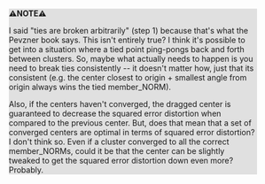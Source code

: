 <div style="margin:2em; background-color: #e0e0e0;">

<strong>⚠️NOTE️️️⚠️</strong>

I said "ties are broken arbitrarily" (step 1) because that's what the Pevzner book says. This isn't entirely true? I think it's possible to get into a situation where a tied point ping-pongs back and forth between clusters. So, maybe what actually needs to happen is you need to break ties consistently -- it doesn't matter how, just that its consistent (e.g. the center closest to origin + smallest angle from origin always wins the tied member_NORM).

Also, if the centers haven't converged, the dragged center is guaranteed to decrease the squared error distortion when compared to the previous center. But, does that mean that a set of converged centers are optimal in terms of squared error distortion? I don't think so. Even if a cluster converged to all the correct member_NORMs, could it be that the center can be slightly tweaked to get the squared error distortion down even more? Probably.
</div>

